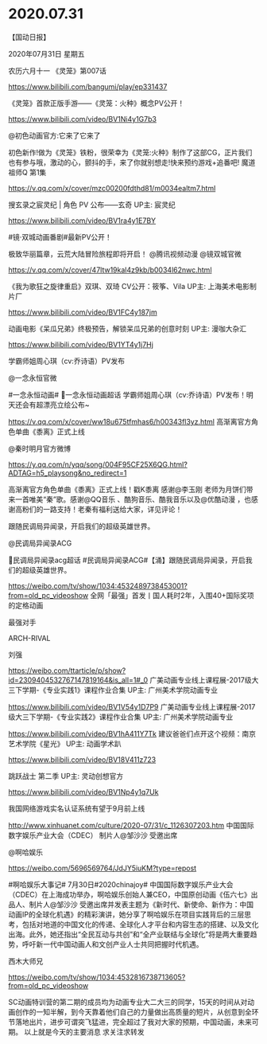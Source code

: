 # 2020.07.31

【国动日报】

2020年07月31日  星期五

农历六月十一
  《灵笼》第007话

https://www.bilibili.com/bangumi/play/ep331437



《灵笼》首款正版手游——《灵笼：火种》概念PV公开！

https://www.bilibili.com/video/BV1Ni4y1G7b3

@初色动画官方:它来了它来了

初色新作!做为《灵笼》铁粉，很荣幸为《灵笼:火种》制作了这部CG，正片我们也有参与哦，激动的心，颤抖的手，来了你就别想走!快来预约游戏+追番吧!
魔道祖师Q 第1集    

https://v.qq.com/x/cover/mzc00200fdthd81/m0034ealtm7.html


搜玄录之宸灵纪 | 角色 PV 公布——玄奇 UP主: 宸灵纪

https://www.bilibili.com/video/BV1ra4y1E7BY


#镜·双城动画番剧#最新PV公开！

极致华丽篇章，云荒大陆冒险旅程即将开启！
@腾讯视频动漫 @镜双城官微

https://v.qq.com/x/cover/47ltw19kal4z9kb/b0034l62nwc.html


《我为歌狂之旋律重启》双琪、双琦 CV公开：筱筝、Vila UP主: 上海美术电影制片厂

https://www.bilibili.com/video/BV1FC4y187jm


动画电影《呆瓜兄弟》终极预告，解锁呆瓜兄弟的创意时刻 UP主: 漫咖大杂汇

https://www.bilibili.com/video/BV1YT4y1j7Hj


学霸师姐周心琪（cv:乔诗语）PV发布

@一念永恒官微 

#一念永恒动画# 一念永恒动画超话 学霸师姐周心琪（cv:乔诗语）PV发布！明天还会有超漂亮立绘公布~

https://v.qq.com/x/cover/ww18u675tfmhas6/h00343fl3yz.html
高渐离官方角色单曲《黍离》正式上线

@秦时明月官方微博  

https://y.qq.com/n/yqq/song/004F95CF25X6QG.html?ADTAG=h5_playsong&no_redirect=1

高渐离官方角色单曲《黍离》正式上线！戳K黍离 感谢@李玉刚 老师为月饼们带来一首唯美“秦”歌。感谢@QQ音乐 、酷狗音乐、酷我音乐以及@优酷动漫 ，也感谢高粉们的一路支持！老秦有福利送给大家，详见评论！


跟随民调局异闻录，开启我们的超级英雄世界。

@民调局异闻录ACG    

民调局异闻录acg超话 #民调局异闻录ACG#【涌】跟随民调局异闻录，开启我们的超级英雄世界。

https://weibo.com/tv/show/1034:4532489738453001?from=old_pc_videoshow
全网「最强」首发丨国人耗时2年，入围40+国际奖项的定格动画

最强对手

 ARCH-RIVAL

刘强

https://weibo.com/ttarticle/p/show?id=2309404532767147819164&is_all=1#_0
广美动画专业线上课程展-2017级大三下学期-《专业实践1》课程作业合集 UP主: 广州美术学院动画专业

https://www.bilibili.com/video/BV1V54y1D7P9
广美动画专业线上课程展-2017级大三下学期-《专业实践2》课程作业合集 UP主: 广州美术学院动画专业

https://www.bilibili.com/video/BV1hA411Y7Tk
建议爸爸们点开这个视频：南京艺术学院《星光》 UP主: 动画学术趴

https://www.bilibili.com/video/BV18V411z723



跳跃战士 第二季 UP主: 灵动创想官方

https://www.bilibili.com/video/BV1Np4y1q7Uk


我国网络游戏实名认证系统有望于9月前上线

http://www.xinhuanet.com/culture/2020-07/31/c_1126307203.htm
中国国际数字娱乐产业大会（CDEC） 制片人@邹沙沙  受邀出席

@啊哈娱乐 

https://weibo.com/5696569764/JdJY5iuKM?type=repost

#啊哈娱乐大事记# 7月30日#2020chinajoy# 中国国际数字娱乐产业大会（CDEC）在上海成功举办，啊哈娱乐创始人兼CEO，中国原创动画《伍六七》出品人、制片人@邹沙沙  受邀出席并发表主题为《新时代、新使命、新作为：中国动画IP的全球化机遇》的精彩演讲，她分享了啊哈娱乐在项目实践背后的三层思考，包括对地道的中国文化的传递、全球化人才平台和内容生态的搭建、以及文化出海。此外，她还指出“全民互动与共创”和“全产业联结与全球化”将是两大重要趋势，呼吁新一代中国动画人和文创产业人士共同把握时代机遇。

西木大师兄 

https://weibo.com/tv/show/1034:4532816738713605?from=old_pc_videoshow              

SC动画特训营的第二期的成员均为动画专业大二大三的同学，15天的时间从对动画创作的一知半解，到今天靠着他们自己的力量做出高质量的短片，从创意到全环节落地出片，进步可谓突飞猛进，完全超过了我对大家的预期，中国动画，未来可期。
以上就是今天的主要消息
求关注求转发



